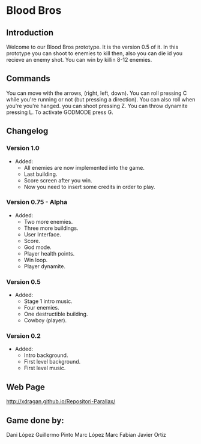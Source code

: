 #  Blood Bros

## Introduction 

Welcome to our Blood Bros prototype. It is the version 0.5 of it. In this prototype you can shoot to enemies to kill then, also you can die id you recieve an enemy shot.
You can win by killin 8-12 enemies.

## Commands

You can move with the arrows, (right, left, down).
You can roll pressing C while you're running or not (but pressing a direction).
You can also roll when you're you're hanged.
you can shoot pressing Z.
You can throw dynamite pressing L.
To activate GODMODE press G.

## Changelog

### Version 1.0
- Added:
  - All enemies are now implemented into the game.
  - Last building.
  - Score screen after you win.
  - Now you need to insert some credits in order to play.
  
### Version 0.75 - Alpha
- Added:
  - Two more enemies.
  - Three more buildings.
  - User Interface.
  - Score.
  - God mode.
  - Player health points.
  - Win loop.
  - Player dynamite.
  
### Version 0.5
- Added:
  - Stage 1 intro music.
  - Four enemies.
  - One destructible building.
  - Cowboy (player).

### Version 0.2
- Added:
  - Intro background.
  - First level background.
  - First level music.

## Web Page
http://xdragan.github.io/Repositori-Parallax/

## Game done by:

Dani López
Guillermo Pinto
Marc López
Marc Fabian
Javier Ortiz

